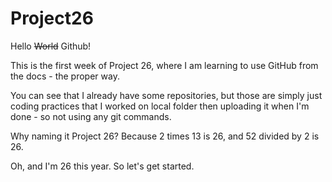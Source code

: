 # Project26
Hello <s>World</s> Github!

This is the first week of Project 26, where I am learning to use GitHub from the docs - the proper way.

You can see that I already have some repositories, but those are simply just coding practices that I worked on local folder then uploading it when I'm done - so not using any git commands.

Why naming it Project 26? Because 2 times 13 is 26, and 52 divided by 2 is 26.

Oh, and I'm 26 this year. So let's get started.
